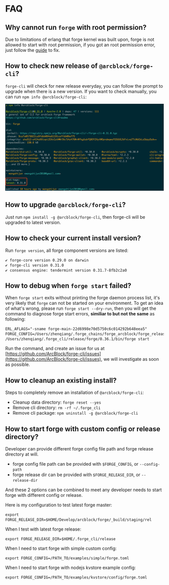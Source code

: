 # FAQ

## Why cannot run `forge` with root permission?

Due to limitations of erlang that forge kernel was built upon, forge is not allowed to start with root permission, if you got an root permission error, just follow the [guide](https://github.com/sindresorhus/guides/blob/master/npm-global-without-sudo.md) to fix.

## How to check new release of `@arcblock/forge-cli`?

`forge-cli` will check for new release everyday, you can follow the prompt to upgrade when there is a new version. If you want to check manually, you can run `npm info @arcblock/forge-cli`:

![](./check-version.png)

## How to upgrade `@arcblock/forge-cli`?

Just run `npm install -g @arcblock/forge-cli`, then forge-cli will be upgraded to latest version.

## How to check your current install version?

Run `forge version`, all forge component versions are listed:

```shell
✔ forge-core version 0.29.0 on darwin
✔ forge-cli version 0.31.0
✔ consensus engine: tendermint version 0.31.7-8fb2c2a0
```

## How to debug when `forge start` failed?

When `forge start` exits without printing the forge daemon process list, it's very likely that `forge` can not be started on your environment. To get an idea of what's wrong, please run `forge start --dry-run`, then you will get the command to diagnose forge start errors, **similiar to but not the same** as following:

```shell
ERL_AFLAGS="-sname forge-main-22d6998e70d5750c6c014292b648eea5" FORGE_CONFIG=/Users/zhenqiang/.forge_chains/forge_arcblock/forge_release.toml /Users/zhenqiang/.forge_cli/release/forge/0.36.1/bin/forge start
```

Run the command, and create an issue for us at [https://github.com/ArcBlock/forge-cli/issues](https://github.com/ArcBlock/forge-cli/issues), we will investigate as soon as possible.

## How to cleanup an existing install?

Steps to completely remove an installation of `@arcblock/forge-cli`:

- Cleanup data directory: `forge reset --yes`
- Remove cli directory: `rm -rf ~/.forge_cli`
- Remove cli package: `npm uninstall -g @arcblock/forge-cli`

## How to start forge with custom config or release directory?

Developer can provide different forge config file path and forge release directory at will.

- forge config file path can be provided with `$FORGE_CONFIG`, or `--config-path`
- forge release dir can be provided with `$FORGE_RELEASE_DIR`, or `--release-dir`

And these 2 options can be combined to meet any developer needs to start forge with different config or release.

Here is my configuration to test latest forge master:

```shell
export FORGE_RELEASE_DIR=$HOME/Develop/arcblock/forge/_build/staging/rel
```

When I test with latest forge release:

```shell
export FORGE_RELEASE_DIR=$HOME/.forge_cli/release
```

When I need to start forge with simple custom config:

```shell
export FORGE_CONFIG=/PATH_TO/examples/simple/forge.toml
```

When I need to start forge with nodejs kvstore example config:

```shell
export FORGE_CONFIG=/PATH_TO/examples/kvstore/config/forge.toml
```
